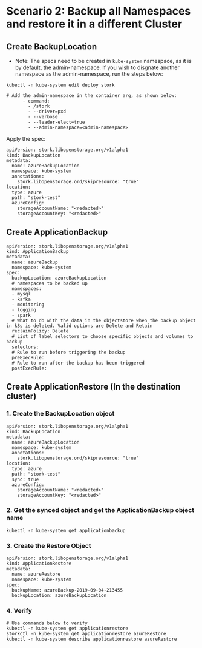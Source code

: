 # Scenario 2: Backup all Namespaces and restore it in a different Cluster

## Create BackupLocation
* Note: The specs need to be created in `kube-system` namespace, as it is by default, the admin-namespace. If you wish to disgnate another namespace as the admin-namespace, run the steps below:
```
kubectl -n kube-system edit deploy stork

# Add the admin-namespace in the container arg, as shown below:
      - command:
        - /stork
        - --driver=pxd
        - --verbose
        - --leader-elect=true
        - --admin-namespace=<admin-namespace>
```

Apply the spec:
```
apiVersion: stork.libopenstorage.org/v1alpha1
kind: BackupLocation
metadata:
  name: azureBackupLocation
  namespace: kube-system
  annotations:
    stork.libopenstorage.ord/skipresource: "true"
location:
  type: azure
  path: "stork-test"
  azureConfig:
    storageAccountName: "<redacted>"
    storageAccountKey: "<redacted>"
```

## Create ApplicationBackup
```
apiVersion: stork.libopenstorage.org/v1alpha1
kind: ApplicationBackup
metadata:
  name: azureBackup
  namespace: kube-system
spec:
  backupLocation: azureBackupLocation
  # namespaces to be backed up
  namespaces:
  - mysql
  - kafka
  - monitoring
  - logging
  - spark
  # What to do with the data in the objectstore when the backup object in k8s is deleted. Valid options are Delete and Retain
  reclaimPolicy: Delete
  # List of label selectors to choose specific objects and volumes to backup
  selectors:
  # Rule to run before triggering the backup
  preExecRule:
  # Rule to run after the backup has been triggered
  postExecRule:
```

## Create ApplicationRestore (In the destination cluster)

### 1. Create the BackupLocation object
```
apiVersion: stork.libopenstorage.org/v1alpha1
kind: BackupLocation
metadata:
  name: azureBackupLocation
  namespace: kube-system
  annotations:
    stork.libopenstorage.ord/skipresource: "true"
location:
  type: azure
  path: "stork-test"
  sync: true
  azureConfig:
    storageAccountName: "<redacted>"
    storageAccountKey: "<redacted>"
```

### 2. Get the synced object and get the ApplicationBackup object name
```
kubectl -n kube-system get applicationbackup
```

### 3. Create the Restore Object
```
apiVersion: stork.libopenstorage.org/v1alpha1
kind: ApplicationRestore
metadata:
  name: azureRestore
  namespace: kube-system
spec:
  backupName: azureBackup-2019-09-04-213455
  backupLocation: azureBackupLocation
```

### 4. Verify
```
# Use commands below to verify
kubectl -n kube-system get applicationrestore
storkctl -n kube-system get applicationrestore azureRestore
kubectl -n kube-system describe applicationrestore azureRestore
```
